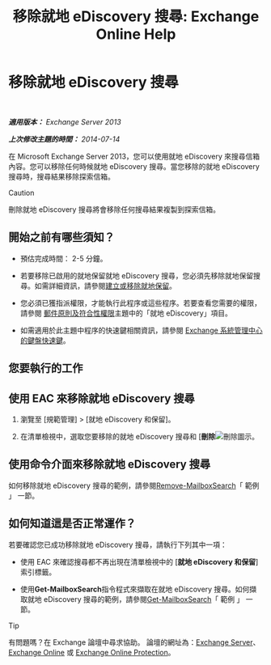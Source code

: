 ﻿---
title: '移除就地 eDiscovery 搜尋: Exchange Online Help'
TOCTitle: 移除就地 eDiscovery 搜尋
ms:assetid: 78461a78-1255-4a26-9d36-c6b8eb82a4f9
ms:mtpsurl: https://technet.microsoft.com/zh-tw/library/Dd298078(v=EXCHG.150)
ms:contentKeyID: 50473557
ms.date: 05/23/2018
mtps_version: v=EXCHG.150
ms.translationtype: MT
---

# 移除就地 eDiscovery 搜尋

 

_**適用版本：** Exchange Server 2013_

_**上次修改主題的時間：** 2014-07-14_

在 Microsoft Exchange Server 2013，您可以使用就地 eDiscovery 來搜尋信箱內容。您可以移除任何時候就地 eDiscovery 搜尋。當您移除的就地 eDiscovery 搜尋時，搜尋結果移除探索信箱。


> [!CAUTION]  
> 刪除就地 eDiscovery 搜尋將會移除任何搜尋結果複製到探索信箱。




## 開始之前有哪些須知？

  - 預估完成時間： 2-5 分鐘。

  - 若要移除已啟用的就地保留就地 eDiscovery 搜尋，您必須先移除就地保留搜尋。如需詳細資訊，請參閱[建立或移除就地保留](https://docs.microsoft.com/zh-tw/exchange/security-and-compliance/create-or-remove-in-place-holds)。

  - 您必須已獲指派權限，才能執行此程序或這些程序。若要查看您需要的權限，請參閱 [郵件原則及符合性權限](messaging-policy-and-compliance-permissions-exchange-2013-help.md)主題中的「就地 eDiscovery」項目。

  - 如需適用於此主題中程序的快速鍵相關資訊，請參閱 [Exchange 系統管理中心的鍵盤快速鍵](keyboard-shortcuts-in-the-exchange-admin-center-exchange-online-protection-help.md)。

## 您要執行的工作

## 使用 EAC 來移除就地 eDiscovery 搜尋

1.  瀏覽至 \[規範管理\] \> \[就地 eDiscovery 和保留\]。

2.  在清單檢視中，選取您要移除的就地 eDiscovery 搜尋和 \[**刪除**![刪除圖示](images/JJ651670.14f639f6-61e8-4418-bbfb-0db14de9d2f5(EXCHG.150).gif "刪除圖示")。

## 使用命令介面來移除就地 eDiscovery 搜尋

如何移除就地 eDiscovery 搜尋的範例，請參閱[Remove-MailboxSearch](https://technet.microsoft.com/zh-tw/library/dd298130\(v=exchg.150\))「 範例 」 一節。

## 如何知道這是否正常運作？

若要確認您已成功移除就地 eDiscovery 搜尋，請執行下列其中一項：

  - 使用 EAC 來確認搜尋都不再出現在清單檢視中的 \[**就地 eDiscovery 和保留**\] 索引標籤。

  - 使用**Get-MailboxSearch**指令程式來擷取在就地 eDiscovery 搜尋。如何擷取就地 eDiscovery 搜尋的範例，請參閱[Get-MailboxSearch](https://technet.microsoft.com/zh-tw/library/dd351021\(v=exchg.150\))「 範例 」 一節。


> [!TIP]  
> 有問題嗎？在 Exchange 論壇中尋求協助。 論壇的網址為：<a href="https://go.microsoft.com/fwlink/p/?linkid=60612">Exchange Server</a>、 <a href="https://go.microsoft.com/fwlink/p/?linkid=267542">Exchange Online</a> 或 <a href="https://go.microsoft.com/fwlink/p/?linkid=285351">Exchange Online Protection</a>。




